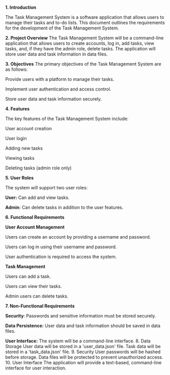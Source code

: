 ****1. Introduction****

The Task Management System is a software application that allows users to manage their tasks and to-do lists. This document outlines the requirements for the development of the Task Management System.

**2. Project Overview**
The Task Management System will be a command-line application that allows users to create accounts, log in, add tasks, view tasks, and, if they have the admin role, delete tasks. The application will store user data and task information in data files.

**3. Objectives**
The primary objectives of the Task Management System are as follows:

Provide users with a platform to manage their tasks.

Implement user authentication and access control.

Store user data and task information securely.

**4. Features**

The key features of the Task Management System include:

User account creation

User login

Adding new tasks

Viewing tasks

Deleting tasks (admin role only)

**5. User Roles**

The system will support two user roles:

**User:** Can add and view tasks.

**Admin**: Can delete tasks in addition to the user features.

**6. Functional Requirements**

**User Account Management**

Users can create an account by providing a username and password.

Users can log in using their username and password.

User authentication is required to access the system.

**Task Management**

Users can add a task.

Users can view their tasks.

Admin users can delete tasks.

**7. Non-Functional Requirements**

**Security**: Passwords and sensitive information must be stored securely.

**Data Persistence:** User data and task information should be saved in data files.

**User Interface:** The system will be a command-line interface.
8. Data Storage
User data will be stored in a 'user_data.json' file.
Task data will be stored in a 'task_data.json' file.
9. Security
User passwords will be hashed before storage.
Data files will be protected to prevent unauthorized access.
10. User Interface
The application will provide a text-based, command-line interface for user interaction.
